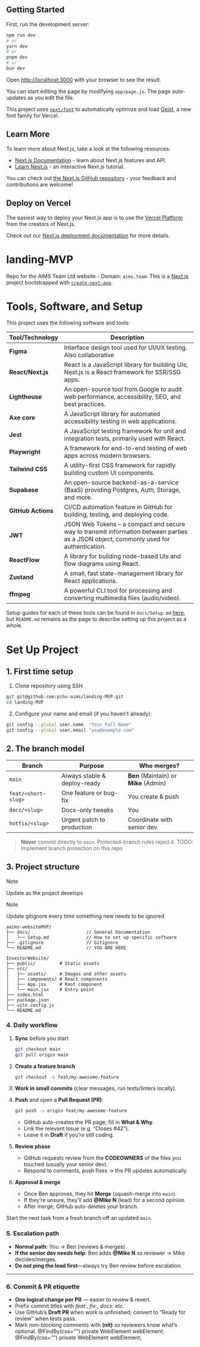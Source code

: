 ## Getting Started

First, run the development server:

```bash
npm run dev
# or
yarn dev
# or
pnpm dev
# or
bun dev
```

Open [http://localhost:3000](http://localhost:3000) with your browser to see the result.

You can start editing the page by modifying `app/page.js`. The page auto-updates as you edit the file.

This project uses [`next/font`](https://nextjs.org/docs/app/building-your-application/optimizing/fonts) to automatically optimize and load [Geist](https://vercel.com/font), a new font family for Vercel.

## Learn More

To learn more about Next.js, take a look at the following resources:

- [Next.js Documentation](https://nextjs.org/docs) - learn about Next.js features and API.
- [Learn Next.js](https://nextjs.org/learn) - an interactive Next.js tutorial.

You can check out [the Next.js GitHub repository](https://github.com/vercel/next.js) - your feedback and contributions are welcome!

## Deploy on Vercel

The easiest way to deploy your Next.js app is to use the [Vercel Platform](https://vercel.com/new?utm_medium=default-template&filter=next.js&utm_source=create-next-app&utm_campaign=create-next-app-readme) from the creators of Next.js.

Check out our [Next.js deployment documentation](https://nextjs.org/docs/app/building-your-application/deploying) for more details.

# landing-MVP
Repo for the AIMS Team Ltd website - Domain: `aims.team`.
This is a [Next.js](https://nextjs.org) project bootstrapped with [`create-next-app`](https://github.com/vercel/next.js/tree/canary/packages/create-next-app).


# Tools, Software, and Setup

This project uses the following software and tools:

| Tool/Technology     | Description                                                                                                                            |
|---------------------|----------------------------------------------------------------------------------------------------------------------------------------|
| **Figma**           | Interface design tool used for UI/UX testing. Also collaborative                                                                       |
| **React/Next.js**   | React is a JavaScript library for building UIs; Next.js is a React framework for SSR/SSG apps.                                         |
| **Lighthouse**      | An open-source tool from Google to audit web performance, accessibility, SEO, and best practices.                                      |
| **Axe core**        | A JavaScript library for automated accessibility testing in web applications.                                                          |
| **Jest**            | A JavaScript testing framework for unit and integration tests, primarily used with React.                                              |
| **Playwright**      | A framework for end-to-end testing of web apps across modern browsers.                                                                 |
| **Tailwind CSS**    | A utility-first CSS framework for rapidly building custom UI components.                                                               |
| **Supabase**        | An open-source backend-as-a-service (BaaS) providing Postgres, Auth, Storage, and more.                                                |
| **GitHub Actions**  | CI/CD automation feature in GitHub for building, testing, and deploying code.                                                          |
| **JWT**             | JSON Web Tokens – a compact and secure way to transmit information between parties as a JSON object, commonly used for authentication. |
| **ReactFlow**       | A library for building node-based UIs and flow diagrams using React.                                                                   |
| **Zustand**         | A small, fast state-management library for React applications.                                                                         |
| **ffmpeg**          | A powerful CLI tool for processing and converting multimedia files (audio/video).                                                      |

Setup guides for each of these tools can be found in `docs/Setup.md` [here](docs/Setup.md), but ``README.md`` remains as the page to describe setting up
this project as a whole.

# Set Up Project

## 1. First time setup

1. Clone repository using SSH

```bash
git git@github.com:pihu-aims/landing-MVP.git
cd landing-MVP
```

2. Configure your name and email (if you haven't already):

```bash
git config --global user.name  "Your Full Name"
git config --global user.email "you@example.com"
```

## 2. The branch model

| Branch              | Purpose                      | Who merges?                                   |
| ------------------- | ---------------------------- | --------------------------------------------- |
| `main`              | Always stable & deploy-ready | **Ben** (Maintain) or **Mike** (Admin) |
| `feat/<short-slug>` | One feature or bug-fix       | You create & push                             |
| `docs/<slug>`       | Docs-only tweaks             | You                                           |
| `hotfix/<slug>`     | Urgent patch to production   | Coordinate with senior dev                    |

> **Never** commit directly to `main`. Protected-branch rules reject it.
TODO: Implement branch protection on this repo
>

## 3. Project structure

> [!NOTE]  
> Update as the project develops

> [!NOTE]  
> Update gitignore every time something new needs to be ignored

```
aaims-websiteMVP/ 
├── docs/                     // General Documentation
│   └── Setup.md              // How to set up specific software
├── .gitignore                // Gitignore
└── README.md                 // YOU ARE HERE

```

```
InvestorWebsite/
├── public/         # Static assets
├── src/
│   ├── assets/     # Images and other assets
│   ├── components/ # React components
│   ├── App.jsx     # Root component
│   └── main.jsx    # Entry point
├── index.html
├── package.json
├── vite.config.js
└── README.md

```

### 4. Daily workflow

1. **Sync** before you start

   ```bash
   git checkout main
   git pull origin main
   ```

3. **Create a feature branch**

   ```bash
   git checkout -b feat/my-awesome-feature
   ```

4. **Work in small commits** (clear messages, run tests/linters locally).

5. **Push** and open a **Pull Request (PR)**:

   ```bash
   git push -u origin feat/my-awesome-feature
   ```

    * GitHub auto-creates the PR page; fill in **What & Why**.
    * Link the relevant Issue (e.g. “Closes #42”).
    * Leave it in **Draft** if you’re still coding.

6. **Review phase**

    * GitHub requests review from the **CODEOWNERS** of the files you touched (usually your senior dev).
    * Respond to comments, push fixes → the PR updates automatically.

7. **Approval & merge**

    * Once Ben approves, they hit **Merge** (squash-merge into `main`).
    * If they’re unsure, they’ll add **@Mike N** (lead) for a second opinion.
    * After merge, GitHub auto-deletes your branch.

Start the next task from a fresh branch off an updated `main`.

### 5. Escalation path

* **Normal path**: You → Ben (reviews & merges)
* **If the senior dev needs help**: Ben adds **@Mike N** as reviewer → Mike decides/merges.
* **Do *not* ping the lead first**—always try Ben review before escalation.

---

### 6. Commit & PR etiquette

* **One logical change per PR** — easier to review & revert.
* Prefix commit titles with *feat:*, *fix:*, *docs:* etc.
* Use GitHub’s **Draft PR** when work is unfinished; convert to “Ready for review” when tests pass.
* Mark non-blocking comments with **(nit)** so reviewers know what’s optional.
	@FindBy(css="")
	private WebElement webElement;
	@FindBy(css="")
	private WebElement webElement;

